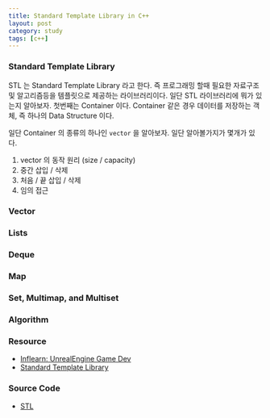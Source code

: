 ```yaml
---
title: Standard Template Library in C++
layout: post
category: study
tags: [c++]
---
```


### Standard Template Library

STL 는 Standard Template Library 라고 한다. 즉 프로그래밍 할때 필요한 자료구조 및 알고리즘등을 템플릿으로 제공하는 라이브러리이다. 일단 STL 라이브러리에 뭐가 있는지 알아보자.
첫번째는 Container 이다. Container 같은 경우 데이터를 저장하는 객체, 즉 하나의 Data Structure 이다.

일단 Container 의 종류의 하나인 `vector` 을 알아보자. 일단 알아볼가지가 몇개가 있다.

1. vector 의 동작 원리 (size / capacity)
2. 중간 삽입 / 삭제
3. 처음 / 끝 삽입 / 삭제
4. 임의 접근

### Vector

### Lists

### Deque

### Map

### Set, Multimap, and Multiset

### Algorithm

### Resource

- [Inflearn: UnrealEngine Game Dev](https://www.inflearn.com/course/%EC%96%B8%EB%A6%AC%EC%96%BC-3d-mmorpg-1)
- [Standard Template Library](https://en.cppreference.com/w/cpp/standard_library)

### Source Code

- [STL](https://github.com/sjang1594/self-study/tree/master/game_dev/cpp/STL)